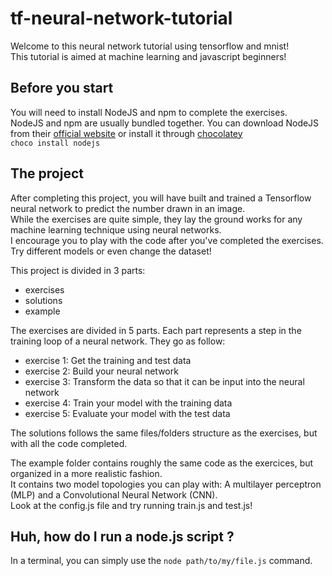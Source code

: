 # tf-neural-network-tutorial
Welcome to this neural network tutorial using tensorflow and mnist!  
This tutorial is aimed at machine learning and javascript beginners!  

## Before you start
You will need to install NodeJS and npm to complete the exercises.  
NodeJS and npm are usually bundled together. You can download NodeJS from their [official website](https://nodejs.org/en/) or install it through [chocolatey](https://chocolatey.org/packages/nodejs)  
``choco install nodejs``

## The project
After completing this project, you will have built and trained a Tensorflow neural network to predict the number drawn in an image.  
While the exercises are quite simple, they lay the ground works for any machine learning technique using neural networks.  
I encourage you to play with the code after you've completed the exercises. Try different models or even change the dataset!  

This project is divided in 3 parts:  
- exercises
- solutions
- example

The exercises are divided in 5 parts. Each part represents a step in the training loop of a neural network. They go as follow:
- exercise 1: Get the training and test data  
- exercise 2: Build your neural network  
- exercise 3: Transform the data so that it can be input into the neural network  
- exercise 4: Train your model with the training data  
- exercise 5: Evaluate your model with the test data  

The solutions follows the same files/folders structure as the exercises, but with all the code completed.  

The example folder contains roughly the same code as the exercices, but organized in a more realistic fashion.  
It contains two model topologies you can play with: A multilayer perceptron (MLP) and a Convolutional Neural Network (CNN).  
Look at the config.js file and try running train.js and test.js!  

## Huh, how do I run a node.js script ?
In a terminal, you can simply use the ``node path/to/my/file.js`` command.   